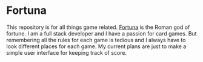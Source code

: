 # Fortuna
This repository is for all things game related. [Fortuna](https://en.wikipedia.org/wiki/Fortuna)
is the Roman god of fortune. I am a full stack developer and I have a passion for card games.
But remembering all the rules for each game is tedious and I always have to look different
places for each game. My current plans are just to make a simple user interface for keeping
track of score.
